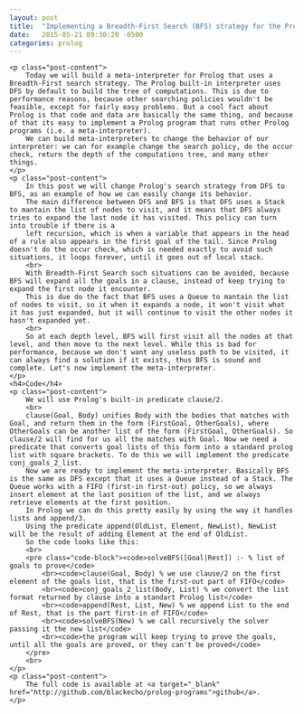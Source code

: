 ```yaml
---
layout: post
title:  "Implementing a Breadth-First Search (BFS) strategy for the Prolog interpreter"
date:   2015-05-21 09:30:20 -0500
categories: prolog
---
```

	<p class="post-content">
		Today we will build a meta-interpreter for Prolog that uses a Breadth-First search strategy. The Prolog built-in interpreter uses DFS by default to build the tree of computations. This is due to performance reasons, because other searching policies wouldn't be feasible, except for fairly easy problems. But a cool fact about Prolog is that code and data are basically the same thing, and because of that its easy to implement a Prolog program that runs other Prolog programs (i.e. a meta-interpreter).
		We can build meta-interpreters to change the behavior of our interpreter: we can for example change the search policy, do the occur check, return the depth of the computations tree, and many other things.
	</p>
	<p class="post-content">
		In this post we will change Prolog's search strategy from DFS to BFS, as an example of how we can easily change its behavior.
		The main difference between DFS and BFS is that DFS uses a Stack to mantain the list of nodes to visit, and it means that DFS always tries to expand the last node it has visited. This policy can turn into trouble if there is a
		left recursion, which is when a variable that appears in the head of a rule also appears in the first goal of the tail. Since Prolog doesn't do the occur check, which is needed exactly to avoid such situations, it loops forever, until it goes out of local stack.
		<br>
		With Breadth-First Search such situations can be avoided, because BFS will expand all the goals in a clause, instead of keep trying to expand the first node it encounter.
		This is due do the fact that BFS uses a Queue to mantain the list of nodes to visit, so it when it expands a node, it won't visit what it has just expanded, but it will continue to visit the other nodes it hasn't expanded yet.
		<br>
		So at each depth level, BFS will first visit all the nodes at that level, and then move to the next level. While this is bad for performance, because we don't want any useless path to be visited, it can always find a solution if it exists, thus BFS is sound and complete. Let's now implement the meta-interpreter.
	</p>
	<h4>Code</h4>
	<p class="post-content">
		We will use Prolog's built-in predicate clause/2.
		<br>
		clause(Goal, Body) unifies Body with the bodies that matches with Goal, and return them in the form (FirstGoal, OtherGoals), where OtherGoals can be another list of the form (FirstGoal, OtherGoals). So clause/2 will find for us all the matches with Goal. Now we need a predicate that converts goal lists of this form into a standard prolog list with square brackets. To do this we will implement the predicate conj_goals_2_list.
		Now we are ready to implement the meta-interpreter. Basically BFS is the same as DFS except that it uses a Queue instead of a Stack. The Queue works with a FIFO (first-in first-out) policy, so we always insert element at the last position of the list, and we always retrieve elements at the first position.
		In Prolog we can do this pretty easily by using the way it handles lists and append/3.
		Using the predicate append(OldList, Element, NewList), NewList will be the result of adding Element at the end of OldList.
		So the code looks like this:
		<br>
		<pre class="code-block"><code>solveBFS([Goal|Rest]) :- % list of goals to prove</code>
			<br><code>clause(Goal, Body) % we use clause/2 on the first element of the goals list, that is the first-out part of FIFO</code>
			<br><code>conj_goals_2_list(Body, List) % we convert the list format returned by clause into a standart Prolog list</code>
			<br><code>append(Rest, List, New) % we append List to the end of Rest, that is the part first-in of FIFO</code>
			<br><code>solveBFS(New) % we call recursively the solver passing it the new list</code>
			<br><code>the program will keep trying to prove the goals, until all the goals are proved, or they can't be proved</code>
		</pre>
		<br>
	</p>
	<p class="post-content">
		The full code is available at <a target="_blank" href="http://github.com/blackecho/prolog-programs">github</a>.
	</p>
